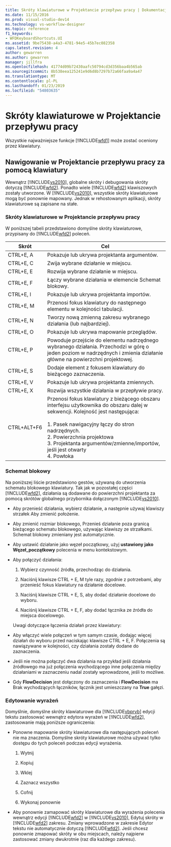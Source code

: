 ```yaml
---
title: Skróty klawiaturowe w Projektancie przepływu pracy | Dokumentacja firmy Microsoft
ms.date: 11/15/2016
ms.prod: visual-studio-dev14
ms.technology: vs-workflow-designer
ms.topic: reference
f1_keywords:
- WFDKeyboardShortcuts.UI
ms.assetid: 9be75438-a4a3-4781-94e5-45b7ec082358
caps.latest.revision: 4
author: gewarren
ms.author: gewarren
manager: jillfra
ms.openlocfilehash: 41774d09b72430aafc50794cd3d356baa4b565ab
ms.sourcegitcommit: 8b538eea125241e9d6d8b7297b72a66faa9a4a47
ms.translationtype: MT
ms.contentlocale: pl-PL
ms.lasthandoff: 01/23/2019
ms.locfileid: "54803635"
---
```

# <a name="keyboard-shortcuts-in-the-workflow-designer"></a>Skróty klawiaturowe w Projektancie przepływu pracy
Wszystkie najważniejsze funkcje [!INCLUDE[wfd1](../includes/wfd1-md.md)] może zostać oceniony przez klawiatury.  
  
## <a name="navigating-the-workflow-designer-using-the-keyboard"></a>Nawigowanie w Projektancie przepływu pracy za pomocą klawiatury  
 Wewnątrz [!INCLUDE[vs2010](../includes/vs2010-md.md)], globalne skróty i debugowania skróty dotyczą [!INCLUDE[wfd2](../includes/wfd2-md.md)]. Ponadto wiele [!INCLUDE[wfd2](../includes/wfd2-md.md)] klawiszowych zostały utworzone. W [!INCLUDE[vs2010](../includes/vs2010-md.md)], wszystkie skróty klawiaturowe mogą być ponownie mapowany. Jednak w rehostowanym aplikacji, skróty klawiaturowe są zapisane na stałe.  
  
### <a name="workflow-designer-keyboard-shortcuts"></a>Skróty klawiaturowe w Projektancie przepływu pracy  
 W poniższej tabeli przedstawiono domyślne skróty klawiaturowe, przypisany do [!INCLUDE[wfd2](../includes/wfd2-md.md)] poleceń.  
  
|Skrót|Cel|  
|--------------|-------------|  
|CTRL+E, A|Pokazuje lub ukrywa projektanta argumentów.|  
|CTRL+E, C|Zwija wybrane działanie w miejscu.|  
|CTRL+E, E|Rozwija wybrane działanie w miejscu.|  
|CTRL+E, F|Łączy wybrane działania w elemencie Schemat blokowy.|  
|CTRL+E, I|Pokazuje lub ukrywa projektanta importów.|  
|CTRL+E, M|Przenosi fokus klawiatury do następnego elementu w kolejności tabulacji.|  
|CTRL+E, N|Tworzy nową zmienną zakresu wybranego działania (lub najbardziej).|  
|CTRL+E, O|Pokazuje lub ukrywa mapowanie przeglądów.|  
|CTRL+E, P|Powoduje przejście do elementu nadrzędnego wybranego działania. Przechodzi w górę o jeden poziom w nadrzędnych i zmienia działanie główne na powierzchni projektowej.|  
|CTRL+E, S|Dodaje element z fokusem klawiatury do bieżącego zaznaczenia.|  
|CTRL+E, V|Pokazuje lub ukrywa projektanta zmiennych.|  
|CTRL+E, X|Rozwija wszystkie działania w przepływie pracy.|  
|CTRL+ALT+F6|Przenosi fokus klawiatury z bieżącego obszaru interfejsu użytkownika do obszaru dalej w sekwencji. Kolejność jest następująca:<br /><br /> 1.  Pasek nawigacyjny łączy do stron nadrzędnych.<br />2.  Powierzchnia projektowa<br />3.  Projektanta argumentów/zmienne/importów, jeśli jest otwarty<br />4.  Powłoka|  
  
### <a name="flowchart"></a>Schemat blokowy  
 Na poniższej liście przedstawiono gestów, używaną do utworzenia schematu blokowego klawiatury. Tak jak w pozostałej części [!INCLUDE[wfd2](../includes/wfd2-md.md)], działania są dodawane do powierzchni projektanta za pomocą skrótów globalnego przybornika dołączonym [!INCLUDE[vs2010](../includes/vs2010-md.md)].  
  
- Aby przenieść działania, wybierz działanie, a następnie używaj klawiszy strzałek Aby zmienić położenie.  
  
- Aby zmienić rozmiar blokowego, Przenieś działanie poza granicą bieżącego schematu blokowego, używając klawiszy ze strzałkami. Schemat blokowy zmieniany jest automatycznie.  
  
- Aby ustawić działanie jako węzeł początkowy, użyj **ustawiony jako Węzeł_początkowy** polecenia w menu kontekstowym.  
  
- Aby połączyć działania:  
  
  1.  Wybierz czynność źródła, przechodząc do działania.  
  
  2.  Naciśnij klawisze CTRL + E, M tyle razy, zgodnie z potrzebami, aby przenieść fokus klawiatury na działanie docelowe.  
  
  3.  Naciśnij klawisze CTRL + E, S, aby dodać działanie docelowe do wyboru.  
  
  4.  Naciśnij klawisze CTRL + E, F, aby dodać łącznika ze źródła do miejsca docelowego.  
  
  Uwagi dotyczące łączenia działań przez klawiatury:  
  
- Aby włączyć wiele połączeń w tym samym czasie, dodając więcej działań do wyboru przed naciskając klawisze CTRL + E, F. Połączenia są nawiązywane w kolejności, czy działania zostały dodane do zaznaczenia.  
  
- Jeśli nie można połączyć dwa działania na przykład jeśli działania źródłowego ma już połączenia wychodzącego inne połączenia między działaniami w zaznaczeniu nadal zostały wprowadzone, jeśli to możliwe.  
  
- Gdy **FlowDecision** jest dołączony do zaznaczenia i **FlowDecision** ma Brak wychodzących łączników, łącznik jest umieszczany na **True** gałęzi.  
  
### <a name="expression-editing"></a>Edytowanie wyrażeń  
 Domyślnie, domyślne skróty klawiaturowe dla [!INCLUDE[vbprvb](../includes/vbprvb-md.md)] edycji tekstu zastosować wewnątrz edytora wyrażeń w [!INCLUDE[wfd2](../includes/wfd2-md.md)], zastosowanie mają poniższe ograniczenia:  
  
-   Ponowne mapowanie skróty klawiaturowe dla następujących poleceń nie ma znaczenia. Domyślne skróty klawiaturowe można używać tylko dostępu do tych poleceń podczas edycji wyrażenia.  
  
    1.  Wytnij  
  
    2.  Kopiuj  
  
    3.  Wklej  
  
    4.  Zaznacz wszystko  
  
    5.  Cofnij  
  
    6.  Wykonaj ponownie  
  
-   Aby ponownie zamapować skróty klawiaturowe dla wyrażenia polecenia wewnątrz edycji [!INCLUDE[wfd2](../includes/wfd2-md.md)] w [!INCLUDE[vs2010](../includes/vs2010-md.md)], Edytuj skróty w [!INCLUDE[wfd2](../includes/wfd2-md.md)] zakresu. Zmiany wprowadzone w zakresie Edytor tekstu nie automatycznie dotyczą [!INCLUDE[wfd2](../includes/wfd2-md.md)]. Jeśli chcesz ponownie zmapować skróty w obu miejscach, należy najpierw zastosować zmiany dwukrotnie (raz dla każdego zakresu).